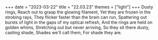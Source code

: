 +++
date = "2023-03-22"
title = "22.03.23"
themes = ["light"]
+++
Dusty rings,
Reach out to grasp the glowing filament,
Yet they are frozen in the strobing rays,
They flicker faster than the brain can run,
Spattering out bursts of light in the gaps of my optical refresh,
And the rings are held on golden whims,
Stretching out but never arriving,
So they sit there dusty, casting shade,
Shades we'll call them,
For shade they are.
